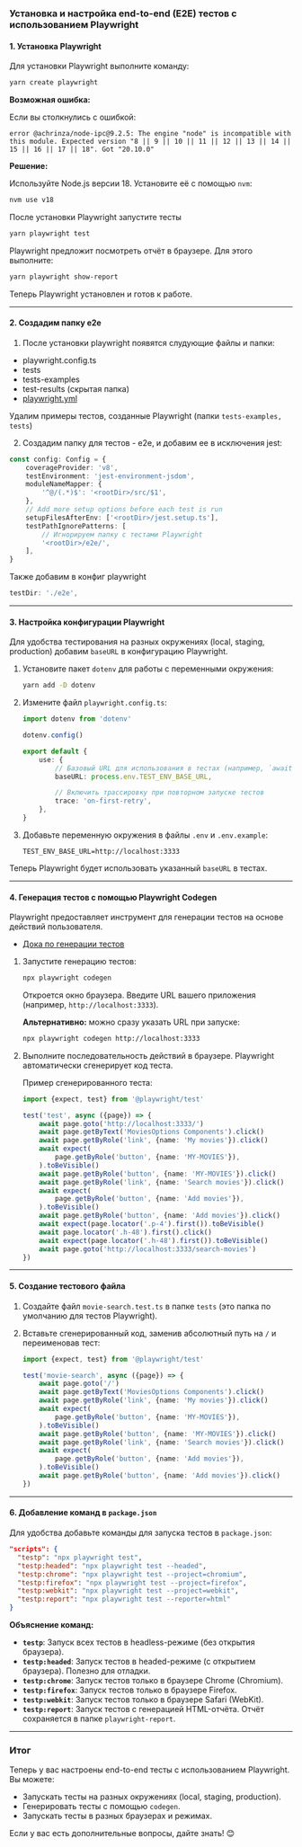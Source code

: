 ### Установка и настройка end-to-end (E2E) тестов с использованием Playwright

#### **1. Установка Playwright**

Для установки Playwright выполните команду:

```bash
yarn create playwright
```

**Возможная ошибка:**

Если вы столкнулись с ошибкой:

```
error @achrinza/node-ipc@9.2.5: The engine "node" is incompatible with this module. Expected version "8 || 9 || 10 || 11 || 12 || 13 || 14 || 15 || 16 || 17 || 18". Got "20.10.0"
```

**Решение:**

Используйте Node.js версии 18. Установите её с помощью `nvm`:

```bash
nvm use v18
```

После установки Playwright запустите тесты

```bash
yarn playwright test
```

Playwright предложит посмотреть отчёт в браузере. Для этого выполните:

```bash
yarn playwright show-report
```

Теперь Playwright установлен и готов к работе.

---

#### **2. Создадим папку e2e**

1. После установки playwright появятся слудующие файлы и папки:

- playwright.config.ts
- tests
- tests-examples
- test-results (скрытая папка)
- [playwright.yml](playwright_yml.md)

Удалим примеры тестов, созданные Playwright (папки `tests-examples, tests`)

2. Создадим папку для тестов - e2e, и добавим ее в исключения jest:

```typescript
const config: Config = {
    coverageProvider: 'v8',
    testEnvironment: 'jest-environment-jsdom',
    moduleNameMapper: {
        '^@/(.*)$': '<rootDir>/src/$1',
    },
    // Add more setup options before each test is run
    setupFilesAfterEnv: ['<rootDir>/jest.setup.ts'],
    testPathIgnorePatterns: [
        // Игнорируем папку с тестами Playwright
        '<rootDir>/e2e/',
    ],
}
```

Также добавим в конфиг playwright

```typescript
testDir: './e2e',
```

---

#### **3. Настройка конфигурации Playwright**

Для удобства тестирования на разных окружениях (local, staging, production) добавим `baseURL` в конфигурацию Playwright.

1. Установите пакет `dotenv` для работы с переменными окружения:

    ```bash
    yarn add -D dotenv
    ```

2. Измените файл `playwright.config.ts`:

    ```typescript
    import dotenv from 'dotenv'

    dotenv.config()

    export default {
        use: {
            // Базовый URL для использования в тестах (например, `await page.goto('/')`)
            baseURL: process.env.TEST_ENV_BASE_URL,

            // Включить трассировку при повторном запуске тестов
            trace: 'on-first-retry',
        },
    }
    ```

3. Добавьте переменную окружения в файлы `.env` и `.env.example`:

    ```
    TEST_ENV_BASE_URL=http://localhost:3333
    ```

Теперь Playwright будет использовать указанный `baseURL` в тестах.

---

#### **4. Генерация тестов с помощью Playwright Codegen**

Playwright предоставляет инструмент для генерации тестов на основе действий пользователя.

- [Дока по генерации тестов](https://playwright.dev/docs/codegen-intro)

1. Запустите генерацию тестов:

    ```bash
    npx playwright codegen
    ```

    Откроется окно браузера. Введите URL вашего приложения (например, `http://localhost:3333`).

    **Альтернативно:** можно сразу указать URL при запуске:

    ```bash
    npx playwright codegen http://localhost:3333
    ```

2. Выполните последовательность действий в браузере. Playwright автоматически сгенерирует код теста.

    Пример сгенерированного теста:

    ```typescript
    import {expect, test} from '@playwright/test'

    test('test', async ({page}) => {
        await page.goto('http://localhost:3333/')
        await page.getByText('MoviesOptions Components').click()
        await page.getByRole('link', {name: 'My movies'}).click()
        await expect(
            page.getByRole('button', {name: 'MY-MOVIES'}),
        ).toBeVisible()
        await page.getByRole('button', {name: 'MY-MOVIES'}).click()
        await page.getByRole('link', {name: 'Search movies'}).click()
        await expect(
            page.getByRole('button', {name: 'Add movies'}),
        ).toBeVisible()
        await page.getByRole('button', {name: 'Add movies'}).click()
        await expect(page.locator('.p-4').first()).toBeVisible()
        await page.locator('.h-48').first().click()
        await expect(page.locator('.h-48').first()).toBeVisible()
        await page.goto('http://localhost:3333/search-movies')
    })
    ```

---

#### **5. Создание тестового файла**

1. Создайте файл `movie-search.test.ts` в папке `tests` (это папка по умолчанию для тестов Playwright).

2. Вставьте сгенерированный код, заменив абсолютный путь на `/` и переименовав тест:

    ```typescript
    import {expect, test} from '@playwright/test'

    test('movie-search', async ({page}) => {
        await page.goto('/')
        await page.getByText('MoviesOptions Components').click()
        await page.getByRole('link', {name: 'My movies'}).click()
        await expect(
            page.getByRole('button', {name: 'MY-MOVIES'}),
        ).toBeVisible()
        await page.getByRole('button', {name: 'MY-MOVIES'}).click()
        await page.getByRole('link', {name: 'Search movies'}).click()
        await expect(
            page.getByRole('button', {name: 'Add movies'}),
        ).toBeVisible()
        await page.getByRole('button', {name: 'Add movies'}).click()
    })
    ```

---

#### **6. Добавление команд в `package.json`**

Для удобства добавьте команды для запуска тестов в `package.json`:

```json
"scripts": {
  "testp": "npx playwright test",
  "testp:headed": "npx playwright test --headed",
  "testp:chrome": "npx playwright test --project=chromium",
  "testp:firefox": "npx playwright test --project=firefox",
  "testp:webkit": "npx playwright test --project=webkit",
  "testp:report": "npx playwright test --reporter=html"
}
```

**Объяснение команд:**

- **`testp`**: Запуск всех тестов в headless-режиме (без открытия браузера).
- **`testp:headed`**: Запуск тестов в headed-режиме (с открытием браузера). Полезно для отладки.
- **`testp:chrome`**: Запуск тестов только в браузере Chrome (Chromium).
- **`testp:firefox`**: Запуск тестов только в браузере Firefox.
- **`testp:webkit`**: Запуск тестов только в браузере Safari (WebKit).
- **`testp:report`**: Запуск тестов с генерацией HTML-отчёта. Отчёт сохраняется в папке `playwright-report`.

---

### **Итог**

Теперь у вас настроены end-to-end тесты с использованием Playwright. Вы можете:

- Запускать тесты на разных окружениях (local, staging, production).
- Генерировать тесты с помощью `codegen`.
- Запускать тесты в разных браузерах и режимах.

Если у вас есть дополнительные вопросы, дайте знать! 😊
